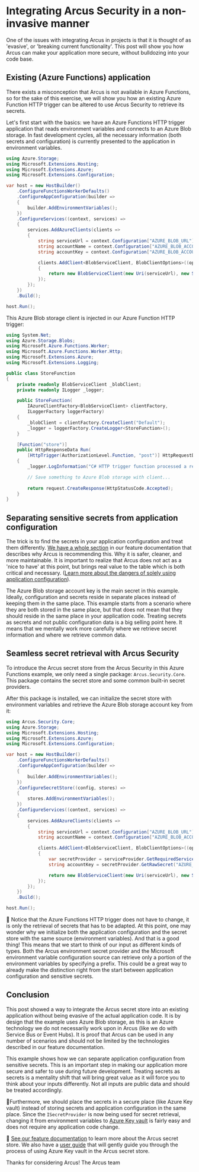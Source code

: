 # Integrating Arcus Security in a non-invasive manner
One of the issues with integrating Arcus in projects is that it is thought of as 'evasive', or 'breaking current functionality'. This post will show you how Arcus can make your application more secure, without bulldozing into your code base.

## Existing (Azure Functions) application
There exists a misconception that Arcus is not available in Azure Functions, so for the sake of this exercise, we will show you how an existing Azure Function HTTP trigger can be altered to use Arcus Security to retrieve its secrets.

Let's first start with the basics: we have an Azure Functions HTTP trigger application that reads environment variables and connects to an Azure Blob storage. In fast development cycles, all the necessary information (both secrets and configuration) is currently presented to the application in environment variables.

```csharp
using Azure.Storage;
using Microsoft.Extensions.Hosting;
using Microsoft.Extensions.Azure;
using Microsoft.Extensions.Configuration;

var host = new HostBuilder()
    .ConfigureFunctionsWorkerDefaults()
    .ConfigureAppConfiguration(builder =>
    {
        builder.AddEnvironmentVariables();
    })
    .ConfigureServices((context, services) =>
    {
        services.AddAzureClients(clients =>
        {
            string serviceUrl = context.Configuration["AZURE_BLOB_URL"];
            string accountName = context.Configuration["AZURE_BLOB_ACCOUNTNAME"];
            string accountKey = context.Configuration["AZURE_BLOB_ACCOUNTKEY"];

            clients.AddClient<BlobServiceClient, BlobClientOptions>((options, serviceProvider) =>
            {
                return new BlobServiceClient(new Uri(serviceUrl), new StorageSharedKeyCredential(accountName, accountKey));
            });
        });
    })
    .Build();

host.Run();
```

This Azure Blob storage client is injected in our Azure Function HTTP trigger:

```csharp
using System.Net;
using Azure.Storage.Blobs;
using Microsoft.Azure.Functions.Worker;
using Microsoft.Azure.Functions.Worker.Http;
using Microsoft.Extensions.Azure;
using Microsoft.Extensions.Logging;

public class StoreFunction
{
    private readonly BlobServiceClient _blobClient;
    private readonly ILogger _logger;

    public StoreFunction(
        IAzureClientFactory<BlobServiceClient> clientFactory,
        ILoggerFactory loggerFactory)
    {
        _blobClient = clientFactory.CreateClient("Default");
        _logger = loggerFactory.CreateLogger<StoreFunction>();
    }

    [Function("store")]
    public HttpResponseData Run(
        [HttpTrigger(AuthorizationLevel.Function, "post")] HttpRequestData request)
    {
        _logger.LogInformation("C# HTTP trigger function processed a request");

        // Save something to Azure Blob storage with client...
        
        return request.CreateResponse(HttpStatusCode.Accepted);
    }
}
```

## Separating sensitive secrets from application configuration
The trick is to find the secrets in your application configuration and treat them differently. [We have a whole section](https://security.arcus-azure.net/features/secret-store) in our feature documentation that describes why Arcus is recommending this. Why it is safer, cleaner, and more maintainable. It is important to realize that Arcus does not act as a 'nice to have' at this point, but brings real value to the table which is both critical and necessary. ([Learn more about the dangers of solely using application configuration](https://www.codit.eu/blog/introducing-secret-store-net-core/)).

The Azure Blob storage account key is the main secret in this example. Ideally, configuration and secrets reside in separate places instead of keeping them in the same place. This example starts from a scenario where they are both stored in the same place, but that does not mean that they should reside in the same place in your application code. Treating secrets as secrets and not public configuration data is a big selling point here. It means that we mentally work more carefully where we retrieve secret information and where we retrieve common data.

## Seamless secret retrieval with Arcus Security
To introduce the Arcus secret store from the Arcus Security in this Azure Functions example, we only need a single package: `Arcus.Security.Core`. This package contains the secret store and some common built-in secret providers.

After this package is installed, we can initialize the secret store with environment variables and retrieve the Azure Blob storage account key from it:

```csharp
using Arcus.Security.Core;
using Azure.Storage;
using Microsoft.Extensions.Hosting;
using Microsoft.Extensions.Azure;
using Microsoft.Extensions.Configuration;

var host = new HostBuilder()
    .ConfigureFunctionsWorkerDefaults()
    .ConfigureAppConfiguration(builder =>
    {
        builder.AddEnvironmentVariables();
    })
    .ConfigureSecretStore((config, stores) =>
    {
        stores.AddEnvironmentVariables();
    })
    .ConfigureServices((context, services) =>
    {
        services.AddAzureClients(clients =>
        {
            string serviceUrl = context.Configuration["AZURE_BLOB_URL"];
            string accountName = context.Configuration["AZURE_BLOB_ACCOUNTNAME"];

            clients.AddClient<BlobServiceClient, BlobClientOptions>((options, serviceProvider) =>
            {
                var secretProvider = serviceProvider.GetRequiredService<ISecretProvider>();
                string accountKey = secretProvider.GetRawSecret("AZURE_BLOB_ACCOUNTKEY");

                return new BlobServiceClient(new Uri(serviceUrl), new StorageSharedKeyCredential(accountName, accountKey));
            });
        });
    })
    .Build();

host.Run();
```

👀 Notice that the Azure Functions HTTP trigger does not have to change, it is only the retrieval of secrets that has to be adapted. At this point, one may wonder why we initialize both the application configuration and the secret store with the same source (environment variables). And that is a good thing! This means that we start to think of our input as different kinds of types. Both the Arcus environment secret provider and the Microsoft environment variable configuration source can retrieve only a portion of the environment variables by specifying a prefix. This could be a great way to already make the distinction right from the start between application configuration and sensitive secrets.

## Conclusion
This post showed a way to integrate the Arcus secret store into an existing application without being evasive of the actual application code. It is by design that the example uses Azure Blob storage, as this is an Azure technology we do not necessarily work upon in Arcus (like we do with Service Bus or Event Hubs). It is proof that Arcus can be used in any number of scenarios and should not be limited by the technologies described in our feature documentation.

This example shows how we can separate application configuration from sensitive secrets. This is an important step in making our application more secure and safer to use during future development. Treating secrets as secrets is a mentality shift that will bring great value as it will force you to think about your inputs differently. Not all inputs are public data and should be treated accordingly. 

🏅Furthermore, we should place the secrets in a secure place (like Azure Key vault) instead of storing secrets and application configuration in the same place. Since the `ISecretProvider` is now being used for secret retrieval, changing it from environment variables to [Azure Key vault](https://security.arcus-azure.net/Features/secret-store/provider/key-vault) is fairly easy and does not require any application code change.

🚩 [See our feature documentation](https://security.arcus-azure.net/features/secret-store) to learn more about the Arcus secret store. We also have a [user guide](https://security.arcus-azure.net/Guides/add-secret-store-with-keyvault-integration) that will gently guide you through the process of using Azure Key vault in the Arcus secret store.

Thanks for considering Arcus!
The Arcus team
